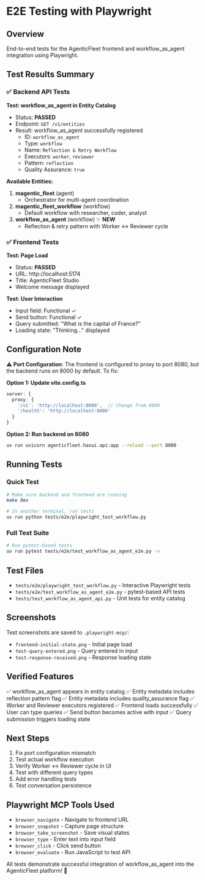 # E2E Testing with Playwright

## Overview

End-to-end tests for the AgenticFleet frontend and workflow_as_agent integration using Playwright.

## Test Results Summary

### ✅ Backend API Tests

**Test: workflow_as_agent in Entity Catalog**

- Status: **PASSED**
- Endpoint: `GET /v1/entities`
- Result: workflow_as_agent successfully registered
  - ID: `workflow_as_agent`
  - Type: `workflow`
  - Name: `Reflection & Retry Workflow`
  - Executors: `worker`, `reviewer`
  - Pattern: `reflection`
  - Quality Assurance: `true`

**Available Entities:**

1. **magentic_fleet** (agent)
   - Orchestrator for multi-agent coordination
2. **magentic_fleet_workflow** (workflow)
   - Default workflow with researcher, coder, analyst
3. **workflow_as_agent** (workflow) ✨ **NEW**
   - Reflection & retry pattern with Worker ↔ Reviewer cycle

### ✅ Frontend Tests

**Test: Page Load**

- Status: **PASSED**
- URL: http://localhost:5174
- Title: AgenticFleet Studio
- Welcome message displayed

**Test: User Interaction**

- Input field: Functional ✓
- Send button: Functional ✓
- Query submitted: "What is the capital of France?"
- Loading state: "Thinking..." displayed

## Configuration Note

⚠️ **Port Configuration**: The frontend is configured to proxy to port 8080, but the backend runs on 8000 by default. To fix:

**Option 1: Update vite.config.ts**

```typescript
server: {
  proxy: {
    '/v1': 'http://localhost:8000',  // Change from 8080
    '/health': 'http://localhost:8000'
  }
}
```

**Option 2: Run backend on 8080**

```bash
uv run uvicorn agenticfleet.haxui.api:app --reload --port 8080
```

## Running Tests

### Quick Test

```bash
# Make sure backend and frontend are running
make dev

# In another terminal, run tests
uv run python tests/e2e/playwright_test_workflow.py
```

### Full Test Suite

```bash
# Run pytest-based tests
uv run pytest tests/e2e/test_workflow_as_agent_e2e.py -v
```

## Test Files

- `tests/e2e/playwright_test_workflow.py` - Interactive Playwright tests
- `tests/e2e/test_workflow_as_agent_e2e.py` - pytest-based API tests
- `tests/test_workflow_as_agent_api.py` - Unit tests for entity catalog

## Screenshots

Test screenshots are saved to `.playwright-mcp/`:

- `frontend-initial-state.png` - Initial page load
- `test-query-entered.png` - Query entered in input
- `test-response-received.png` - Response loading state

## Verified Features

✅ workflow_as_agent appears in entity catalog
✅ Entity metadata includes reflection pattern flag
✅ Entity metadata includes quality_assurance flag
✅ Worker and Reviewer executors registered
✅ Frontend loads successfully
✅ User can type queries
✅ Send button becomes active with input
✅ Query submission triggers loading state

## Next Steps

1. Fix port configuration mismatch
2. Test actual workflow execution
3. Verify Worker ↔ Reviewer cycle in UI
4. Test with different query types
5. Add error handling tests
6. Test conversation persistence

## Playwright MCP Tools Used

- `browser_navigate` - Navigate to frontend URL
- `browser_snapshot` - Capture page structure
- `browser_take_screenshot` - Save visual states
- `browser_type` - Enter text into input field
- `browser_click` - Click send button
- `browser_evaluate` - Run JavaScript to test API

All tests demonstrate successful integration of workflow_as_agent into the AgenticFleet platform! 🎉
